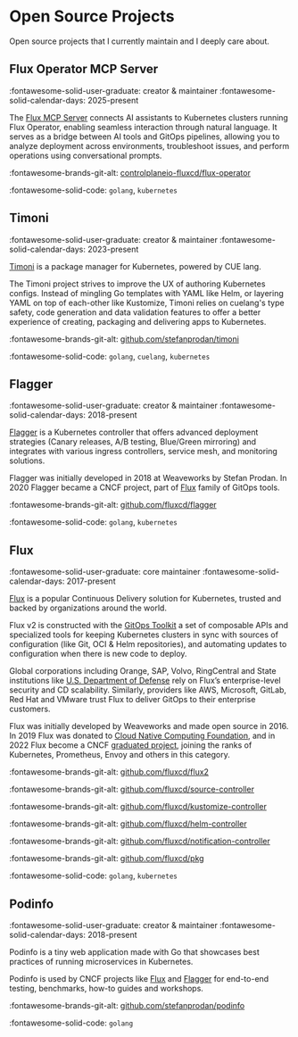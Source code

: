 # Open Source Projects

Open source projects that I currently maintain and I deeply care about.

## Flux Operator MCP Server

:fontawesome-solid-user-graduate: creator & maintainer
:fontawesome-solid-calendar-days: 2025-present

The [Flux MCP Server](https://github.com/controlplaneio-fluxcd/flux-operator/tree/main/cmd/mcp)
connects AI assistants to Kubernetes clusters running Flux Operator, enabling seamless interaction
through natural language. It serves as a bridge between AI tools and GitOps pipelines,
allowing you to analyze deployment across environments, troubleshoot issues,
and perform operations using conversational prompts.

:fontawesome-brands-git-alt: [controlplaneio-fluxcd/flux-operator](https://github.com/controlplaneio-fluxcd/flux-operator)

:fontawesome-solid-code: `golang`, `kubernetes`

## Timoni

:fontawesome-solid-user-graduate: creator & maintainer
:fontawesome-solid-calendar-days: 2023-present

[Timoni](https://timoni.sh) is a package manager for Kubernetes, powered by CUE lang.

The Timoni project strives to improve the UX of authoring Kubernetes configs.
Instead of mingling Go templates with YAML like Helm, or layering YAML
on top of each-other like Kustomize, Timoni relies on cuelang's type safety,
code generation and data validation features to offer a better experience of creating,
packaging and delivering apps to Kubernetes.

:fontawesome-brands-git-alt: [github.com/stefanprodan/timoni](https://github.com/stefanprodan/timoni)

:fontawesome-solid-code: `golang`, `cuelang`, `kubernetes`

## Flagger

:fontawesome-solid-user-graduate: creator & maintainer
:fontawesome-solid-calendar-days: 2018-present

[Flagger](https://flagger.app) is a Kubernetes controller that offers advanced deployment strategies
(Canary releases, A/B testing, Blue/Green mirroring) and integrates with various
ingress controllers, service mesh, and monitoring solutions.

Flagger was initially developed in 2018 at Weaveworks by Stefan Prodan.
In 2020 Flagger became a CNCF project,
part of [Flux](#flux) family of GitOps tools.

:fontawesome-brands-git-alt: [github.com/fluxcd/flagger](https://github.com/fluxcd/flagger)

:fontawesome-solid-code: `golang`, `kubernetes`

## Flux

:fontawesome-solid-user-graduate: core maintainer
:fontawesome-solid-calendar-days: 2017-present

[Flux](https://fluxcd.io) is a popular Continuous Delivery solution for Kubernetes,
trusted and backed by organizations around the world.

Flux v2 is constructed with the [GitOps Toolkit](https://toolkit.fluxcd.io/components/)
a set of composable APIs and specialized tools for keeping Kubernetes clusters in sync
with sources of configuration (like Git, OCI & Helm repositories), and automating updates to
configuration when there is new code to deploy.

Global corporations including Orange, SAP, Volvo, RingCentral and State institutions like
[U.S. Department of Defense](https://www.cncf.io/blog/2021/09/30/how-to-get-robust-gitops-the-u-s-department-of-defense-uses-flux-and-helm/)
rely on Flux’s enterprise-level security and CD scalability.
Similarly, providers like AWS, Microsoft, GitLab, Red Hat and VMware
trust Flux to deliver GitOps to their enterprise customers.

Flux was initially developed by Weaveworks and made open source in 2016.
In 2019 Flux was donated to [Cloud Native Computing Foundation](http://cncf.io),
and in 2022 Flux become a CNCF
[graduated project](https://www.cncf.io/announcements/2022/11/30/flux-graduates-from-cncf-incubator/),
joining the ranks of Kubernetes, Prometheus, Envoy and others in this category.

:fontawesome-brands-git-alt: [github.com/fluxcd/flux2](https://github.com/fluxcd/flux2)

:fontawesome-brands-git-alt: [github.com/fluxcd/source-controller](https://github.com/fluxcd/source-controller)

:fontawesome-brands-git-alt: [github.com/fluxcd/kustomize-controller](https://github.com/fluxcd/kustomize-controller)

:fontawesome-brands-git-alt: [github.com/fluxcd/helm-controller](https://github.com/fluxcd/helm-controller)

:fontawesome-brands-git-alt: [github.com/fluxcd/notification-controller](https://github.com/fluxcd/notification-controller)

:fontawesome-brands-git-alt: [github.com/fluxcd/pkg](https://github.com/fluxcd/pkg)

:fontawesome-solid-code: `golang`, `kubernetes`

## Podinfo

:fontawesome-solid-user-graduate: creator & maintainer
:fontawesome-solid-calendar-days: 2018-present

Podinfo is a tiny web application made with Go that showcases best
practices of running microservices in Kubernetes.

Podinfo is used by CNCF projects like [Flux](#flux) and [Flagger](#flagger)
for end-to-end testing, benchmarks, how-to guides and workshops.

:fontawesome-brands-git-alt: [github.com/stefanprodan/podinfo](https://github.com/stefanprodan/podinfo)

:fontawesome-solid-code: `golang`

